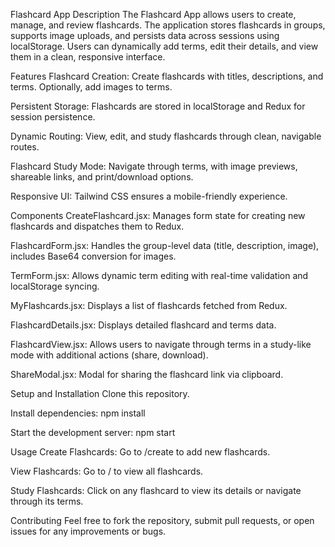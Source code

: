 Flashcard App
Description
The Flashcard App allows users to create, manage, and review flashcards. The application stores flashcards in groups, supports image uploads, and persists data across sessions using localStorage. Users can dynamically add terms, edit their details, and view them in a clean, responsive interface.

Features
Flashcard Creation: Create flashcards with titles, descriptions, and terms. Optionally, add images to terms.

Persistent Storage: Flashcards are stored in localStorage and Redux for session persistence.

Dynamic Routing: View, edit, and study flashcards through clean, navigable routes.

Flashcard Study Mode: Navigate through terms, with image previews, shareable links, and print/download options.

Responsive UI: Tailwind CSS ensures a mobile-friendly experience.

Components
CreateFlashcard.jsx: Manages form state for creating new flashcards and dispatches them to Redux.

FlashcardForm.jsx: Handles the group-level data (title, description, image), includes Base64 conversion for images.

TermForm.jsx: Allows dynamic term editing with real-time validation and localStorage syncing.

MyFlashcards.jsx: Displays a list of flashcards fetched from Redux.

FlashcardDetails.jsx: Displays detailed flashcard and terms data.

FlashcardView.jsx: Allows users to navigate through terms in a study-like mode with additional actions (share, download).

ShareModal.jsx: Modal for sharing the flashcard link via clipboard.

Setup and Installation
Clone this repository.

Install dependencies:
npm install

Start the development server:
npm start

Usage
Create Flashcards: Go to /create to add new flashcards.

View Flashcards: Go to / to view all flashcards.

Study Flashcards: Click on any flashcard to view its details or navigate through its terms.

Contributing
Feel free to fork the repository, submit pull requests, or open issues for any improvements or bugs.
